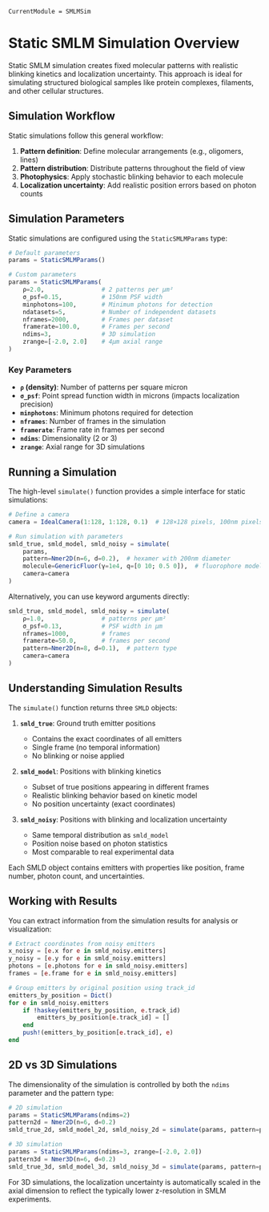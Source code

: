 ```@meta
CurrentModule = SMLMSim
```

# Static SMLM Simulation Overview

Static SMLM simulation creates fixed molecular patterns with realistic blinking kinetics and localization uncertainty. This approach is ideal for simulating structured biological samples like protein complexes, filaments, and other cellular structures.

## Simulation Workflow

Static simulations follow this general workflow:

1. **Pattern definition**: Define molecular arrangements (e.g., oligomers, lines)
2. **Pattern distribution**: Distribute patterns throughout the field of view
3. **Photophysics**: Apply stochastic blinking behavior to each molecule
4. **Localization uncertainty**: Add realistic position errors based on photon counts

## Simulation Parameters

Static simulations are configured using the `StaticSMLMParams` type:

```julia
# Default parameters
params = StaticSMLMParams()

# Custom parameters
params = StaticSMLMParams(
    ρ=2.0,                # 2 patterns per μm²
    σ_psf=0.15,           # 150nm PSF width
    minphotons=100,       # Minimum photons for detection
    ndatasets=5,          # Number of independent datasets
    nframes=2000,         # Frames per dataset
    framerate=100.0,      # Frames per second
    ndims=3,              # 3D simulation
    zrange=[-2.0, 2.0]    # 4μm axial range
)
```

### Key Parameters

- **`ρ` (density)**: Number of patterns per square micron
- **`σ_psf`**: Point spread function width in microns (impacts localization precision)
- **`minphotons`**: Minimum photons required for detection
- **`nframes`**: Number of frames in the simulation
- **`framerate`**: Frame rate in frames per second
- **`ndims`**: Dimensionality (2 or 3)
- **`zrange`**: Axial range for 3D simulations

## Running a Simulation

The high-level `simulate()` function provides a simple interface for static simulations:

```julia
# Define a camera
camera = IdealCamera(1:128, 1:128, 0.1)  # 128×128 pixels, 100nm pixels

# Run simulation with parameters
smld_true, smld_model, smld_noisy = simulate(
    params,
    pattern=Nmer2D(n=6, d=0.2),  # hexamer with 200nm diameter
    molecule=GenericFluor(γ=1e4, q=[0 10; 0.5 0]),  # fluorophore model
    camera=camera
)
```

Alternatively, you can use keyword arguments directly:

```julia
smld_true, smld_model, smld_noisy = simulate(
    ρ=1.0,                # patterns per μm²
    σ_psf=0.13,           # PSF width in μm
    nframes=1000,         # frames
    framerate=50.0,       # frames per second
    pattern=Nmer2D(n=8, d=0.1),  # pattern type
    camera=camera
)
```

## Understanding Simulation Results

The `simulate()` function returns three `SMLD` objects:

1. **`smld_true`**: Ground truth emitter positions
   - Contains the exact coordinates of all emitters
   - Single frame (no temporal information)
   - No blinking or noise applied

2. **`smld_model`**: Positions with blinking kinetics
   - Subset of true positions appearing in different frames
   - Realistic blinking behavior based on kinetic model
   - No position uncertainty (exact coordinates)

3. **`smld_noisy`**: Positions with blinking and localization uncertainty
   - Same temporal distribution as `smld_model`
   - Position noise based on photon statistics
   - Most comparable to real experimental data

Each SMLD object contains emitters with properties like position, frame number, photon count, and uncertainties.

## Working with Results

You can extract information from the simulation results for analysis or visualization:

```julia
# Extract coordinates from noisy emitters
x_noisy = [e.x for e in smld_noisy.emitters]
y_noisy = [e.y for e in smld_noisy.emitters]
photons = [e.photons for e in smld_noisy.emitters]
frames = [e.frame for e in smld_noisy.emitters]

# Group emitters by original position using track_id
emitters_by_position = Dict()
for e in smld_noisy.emitters
    if !haskey(emitters_by_position, e.track_id)
        emitters_by_position[e.track_id] = []
    end
    push!(emitters_by_position[e.track_id], e)
end
```

## 2D vs 3D Simulations

The dimensionality of the simulation is controlled by both the `ndims` parameter and the pattern type:

```julia
# 2D simulation
params = StaticSMLMParams(ndims=2)
pattern2d = Nmer2D(n=6, d=0.2)
smld_true_2d, smld_model_2d, smld_noisy_2d = simulate(params, pattern=pattern2d)

# 3D simulation
params = StaticSMLMParams(ndims=3, zrange=[-2.0, 2.0])
pattern3d = Nmer3D(n=6, d=0.2)
smld_true_3d, smld_model_3d, smld_noisy_3d = simulate(params, pattern=pattern3d)
```

For 3D simulations, the localization uncertainty is automatically scaled in the axial dimension to reflect the typically lower z-resolution in SMLM experiments.


